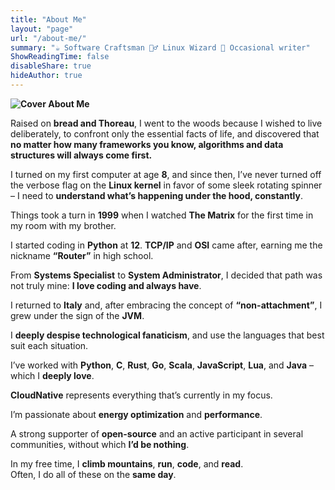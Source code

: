 ```yaml
---
title: "About Me"
layout: "page"
url: "/about-me/"
summary: "☕ Software Craftsman 🧙‍♂️ Linux Wizard 📝 Occasional writer"
ShowReadingTime: false
disableShare: true
hideAuthor: true
---
```


**![Cover About Me](/imgs/cover_about_me.jpg#center)**

Raised on **bread and Thoreau**, I went to the woods because I wished to live deliberately, to confront only the essential facts of life, and discovered that **no matter how many frameworks you know, algorithms and data structures will always come first.**

I turned on my first computer at age **8**, and since then, I’ve never turned off the verbose flag on the **Linux kernel** in favor of some sleek rotating spinner – I need to **understand what’s happening under the hood, constantly**.

Things took a turn in **1999** when I watched **The Matrix** for the first time in my room with my brother.

I started coding in **Python** at **12**. **TCP/IP** and **OSI** came after, earning me the nickname **“Router”** in high school.

From **Systems Specialist** to **System Administrator**, I decided that path was not truly mine: **I love coding and always have**. 

I returned to **Italy** and, after embracing the concept of **“non-attachment”**, I grew under the sign of the **JVM**.

I **deeply despise technological fanaticism**, and use the languages that best suit each situation.

I’ve worked with **Python**, **C**, **Rust**, **Go**, **Scala**, **JavaScript**, **Lua**, and **Java** – which I **deeply love**.

**CloudNative** represents everything that’s currently in my focus.

I’m passionate about **energy optimization** and **performance**.

A strong supporter of **open-source** and an active participant in several communities, without which **I’d be nothing**.

In my free time, I **climb mountains**, **run**, **code**, and **read**.  
Often, I do all of these on the **same day**.

